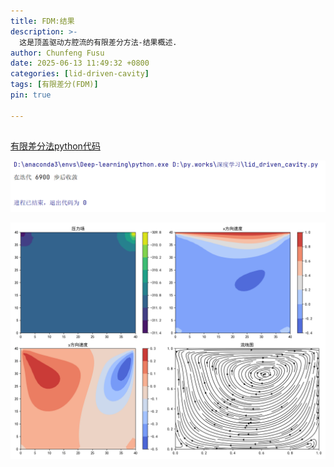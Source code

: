 ```yaml
---
title: FDM:结果
description: >-
  这是顶盖驱动方腔流的有限差分方法-结果概述.
author: Chunfeng Fusu
date: 2025-06-13 11:49:32 +0800
categories: [lid-driven-cavity]
tags: [有限差分(FDM)]
pin: true

---
```

##

[有限差分法python代码](../picture/顶盖驱动方腔流/有限差分法/有限差分法.py)

![有限差分终端输出](../picture/顶盖驱动方腔流/有限差分法/有限差分终端输出.png)


![有限差分结果图](../picture/顶盖驱动方腔流/有限差分法/有限差分结果图.png)



